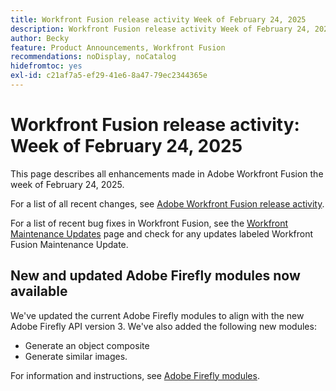 ```yaml
---
title: Workfront Fusion release activity Week of February 24, 2025
description: Workfront Fusion release activity Week of February 24, 2025
author: Becky
feature: Product Announcements, Workfront Fusion
recommendations: noDisplay, noCatalog
hidefromtoc: yes
exl-id: c21af7a5-ef29-41e6-8a47-79ec2344365e
---
```

# Workfront Fusion release activity: Week of February 24, 2025

This page describes all enhancements made in Adobe Workfront Fusion the week of February 24, 2025.

For a list of all recent changes, see [Adobe Workfront Fusion release activity](/help/workfront-fusion/fusion-product-releases/fusion-release-activity.md).

For a list of recent bug fixes in Workfront Fusion, see the [Workfront Maintenance Updates](https://experienceleague.adobe.com/en/docs/workfront-known-issues/releases/current-updates) page and check for any updates labeled Workfront Fusion Maintenance Update.

## New and updated Adobe Firefly modules now available

We've updated the current Adobe Firefly modules to align with the new Adobe Firefly API version 3. We've also added the following new modules:

* Generate an object composite
* Generate similar images.

For information and instructions, see [Adobe Firefly modules](/help/workfront-fusion/references/apps-and-modules/adobe-connectors/adobe-firefly-modules.md).


